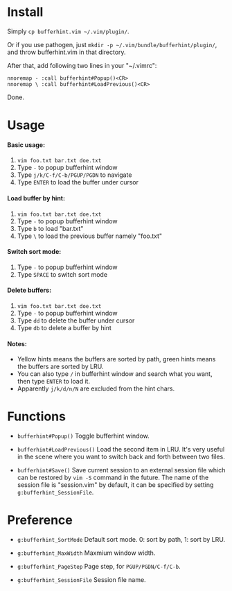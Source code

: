 # Install
Simply `cp bufferhint.vim ~/.vim/plugin/`.

Or if you use pathogen, just `mkdir -p ~/.vim/bundle/bufferhint/plugin/`, <br> and throw bufferhint.vim in that directory.

After that, add following two lines in your "~/.vimrc":

    nnoremap - :call bufferhint#Popup()<CR>
    nnoremap \ :call bufferhint#LoadPrevious()<CR>
Done.

# Usage
#### Basic usage:
1. `vim foo.txt bar.txt doe.txt`
2. Type `-` to popup bufferhint window
3. Type `j/k/C-f/C-b/PGUP/PGDN` to navigate
4. Type `ENTER` to load the buffer under cursor

#### Load buffer by hint:
1. `vim foo.txt bar.txt doe.txt`
2. Type `-` to popup bufferhint window
3. Type `b` to load "bar.txt"
4. Type `\` to load the previous buffer namely "foo.txt"

#### Switch sort mode:
1. Type `-` to popup bufferhint window
2. Type `SPACE` to switch sort mode

#### Delete buffers:
1. `vim foo.txt bar.txt doe.txt`
2. Type `-` to popup bufferhint window
3. Type `dd` to delete the buffer under cursor
4. Type `db` to delete a buffer by hint

#### Notes:
- Yellow hints means the buffers are sorted by path, green hints means the buffers are sorted by LRU.
- You can also type `/` in bufferhint window and search what you want, then type `ENTER` to load it.
- Apparently `j/k/d/n/N` are excluded from the hint chars.

# Functions
- `bufferhint#Popup()`
Toggle bufferhint window.

- `bufferhint#LoadPrevious()`
Load the second item in LRU. It's very useful in the scene where you want to switch back and forth between two files.

- `bufferhint#Save()`
Save current session to an external session file which can be restored by `vim -S` command in the future. The name of the session file is "session.vim" by default, it can be specified by setting `g:bufferhint_SessionFile`.

# Preference
- `g:bufferhint_SortMode`
Default sort mode. 0: sort by path, 1: sort by LRU.

- `g:bufferhint_MaxWidth`
Maxmium window width.

- `g:bufferhint_PageStep`
Page step, for `PGUP/PGDN/C-f/C-b`.

- `g:bufferhint_SessionFile`
Session file name.

